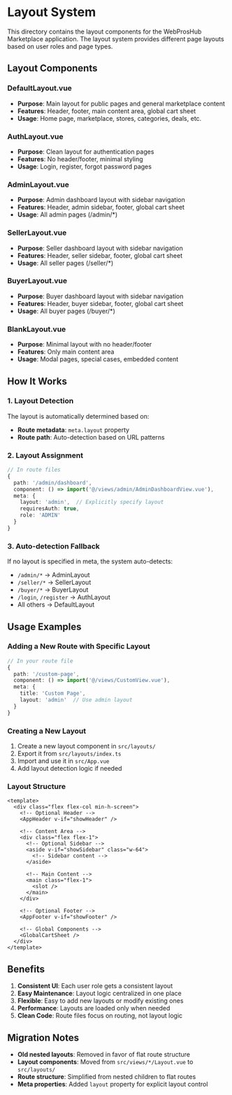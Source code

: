 # Layout System

This directory contains the layout components for the WebProsHub Marketplace application. The layout system provides different page layouts based on user roles and page types.

## Layout Components

### DefaultLayout.vue
- **Purpose**: Main layout for public pages and general marketplace content
- **Features**: Header, footer, main content area, global cart sheet
- **Usage**: Home page, marketplace, stores, categories, deals, etc.

### AuthLayout.vue
- **Purpose**: Clean layout for authentication pages
- **Features**: No header/footer, minimal styling
- **Usage**: Login, register, forgot password pages

### AdminLayout.vue
- **Purpose**: Admin dashboard layout with sidebar navigation
- **Features**: Header, admin sidebar, footer, global cart sheet
- **Usage**: All admin pages (/admin/*)

### SellerLayout.vue
- **Purpose**: Seller dashboard layout with sidebar navigation
- **Features**: Header, seller sidebar, footer, global cart sheet
- **Usage**: All seller pages (/seller/*)

### BuyerLayout.vue
- **Purpose**: Buyer dashboard layout with sidebar navigation
- **Features**: Header, buyer sidebar, footer, global cart sheet
- **Usage**: All buyer pages (/buyer/*)

### BlankLayout.vue
- **Purpose**: Minimal layout with no header/footer
- **Features**: Only main content area
- **Usage**: Modal pages, special cases, embedded content

## How It Works

### 1. Layout Detection
The layout is automatically determined based on:
- **Route metadata**: `meta.layout` property
- **Route path**: Auto-detection based on URL patterns

### 2. Layout Assignment
```typescript
// In route files
{
  path: '/admin/dashboard',
  component: () => import('@/views/admin/AdminDashboardView.vue'),
  meta: { 
    layout: 'admin',  // Explicitly specify layout
    requiresAuth: true,
    role: 'ADMIN'
  }
}
```

### 3. Auto-detection Fallback
If no layout is specified in meta, the system auto-detects:
- `/admin/*` → AdminLayout
- `/seller/*` → SellerLayout  
- `/buyer/*` → BuyerLayout
- `/login`, `/register` → AuthLayout
- All others → DefaultLayout

## Usage Examples

### Adding a New Route with Specific Layout
```typescript
// In your route file
{
  path: '/custom-page',
  component: () => import('@/views/CustomView.vue'),
  meta: { 
    title: 'Custom Page',
    layout: 'admin'  // Use admin layout
  }
}
```

### Creating a New Layout
1. Create a new layout component in `src/layouts/`
2. Export it from `src/layouts/index.ts`
3. Import and use it in `src/App.vue`
4. Add layout detection logic if needed

### Layout Structure
```vue
<template>
  <div class="flex flex-col min-h-screen">
    <!-- Optional Header -->
    <AppHeader v-if="showHeader" />
    
    <!-- Content Area -->
    <div class="flex flex-1">
      <!-- Optional Sidebar -->
      <aside v-if="showSidebar" class="w-64">
        <!-- Sidebar content -->
      </aside>
      
      <!-- Main Content -->
      <main class="flex-1">
        <slot />
      </main>
    </div>
    
    <!-- Optional Footer -->
    <AppFooter v-if="showFooter" />
    
    <!-- Global Components -->
    <GlobalCartSheet />
  </div>
</template>
```

## Benefits

1. **Consistent UI**: Each user role gets a consistent layout
2. **Easy Maintenance**: Layout logic centralized in one place
3. **Flexible**: Easy to add new layouts or modify existing ones
4. **Performance**: Layouts are loaded only when needed
5. **Clean Code**: Route files focus on routing, not layout logic

## Migration Notes

- **Old nested layouts**: Removed in favor of flat route structure
- **Layout components**: Moved from `src/views/*/Layout.vue` to `src/layouts/`
- **Route structure**: Simplified from nested children to flat routes
- **Meta properties**: Added `layout` property for explicit layout control
